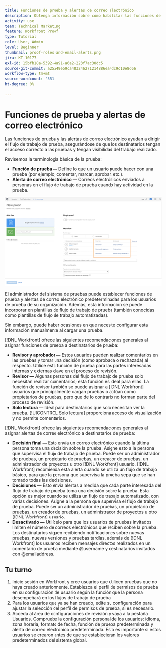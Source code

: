 ```yaml
---
title: Funciones de prueba y alertas de correo electrónico
description: Obtenga información sobre cómo habilitar las funciones de prueba y las alertas de correo electrónico adecuadas para que los destinatarios de prueba tengan acceso a las pruebas y visibilidad del trabajo realizado en [!DNL  Workfront].
activity: use
team: Technical Marketing
feature: Workfront Proof
type: Tutorial
role: User, Admin
level: Beginner
thumbnail: proof-roles-and-email-alerts.png
jira: KT-10177
exl-id: 15bfb18a-5392-4a91-a6a2-223f7ac30dc5
source-git-commit: a25a49e59ca483246271214886ea4dc9c10e8d66
workflow-type: tm+mt
source-wordcount: '551'
ht-degree: 0%

---
```


# Funciones de prueba y alertas de correo electrónico

Las funciones de prueba y las alertas de correo electrónico ayudan a dirigir el flujo de trabajo de prueba, asegurándose de que los destinatarios tengan el acceso correcto a las pruebas y tengan visibilidad del trabajo realizado.

Revisemos la terminología básica de la prueba:

* **Función de prueba —** Define lo que un usuario puede hacer con una prueba (por ejemplo, comentar, marcar, aprobar, etc.).
* **Alerta de correo electrónico —** Correos electrónicos enviados a personas en el flujo de trabajo de prueba cuando hay actividad en la prueba.

![Una imagen de la [!UICONTROL Nueva revisión] ventana con el [!UICONTROL Función de prueba] y [!UICONTROL Alertas de correo electrónico] columnas resaltadas.](assets/proof-roles-and-email-alerts.png)

El administrador del sistema de pruebas puede establecer funciones de prueba y alertas de correo electrónico predeterminadas para los usuarios de prueba de su organización. Además, esta información se puede incorporar en plantillas de flujo de trabajo de prueba (también conocidas como plantillas de flujo de trabajo automatizadas).

Sin embargo, puede haber ocasiones en que necesite configurar esta información manualmente al cargar una prueba.

[!DNL Workfront] ofrece las siguientes recomendaciones generales al asignar funciones de prueba a destinatarios de prueba:

* **Revisor y aprobador —** Estos usuarios pueden realizar comentarios en las pruebas y tomar una decisión (como aprobada o rechazada) al respecto. Utilice esta función de prueba para las partes interesadas internas y externas clave en el proceso de revisión.
* **Revisor —** Algunas personas del flujo de trabajo de prueba solo necesitan realizar comentarios; esta función es ideal para ellas. La función de revisor también se puede asignar a [!DNL Workfront] usuarios que principalmente cargan pruebas o actúan como propietarios de pruebas, pero que de lo contrario no forman parte del proceso de revisión.
* **Solo lectura —** Ideal para destinatarios que solo necesitan ver la prueba. [!UICONTROL Solo lectura] proporciona acceso de visualización y no permite comentarios.

[!DNL Workfront] ofrece las siguientes recomendaciones generales al asignar alertas de correo electrónico a destinatarios de prueba:

* **Decisión final —** Esto envía un correo electrónico cuando la última persona toma una decisión sobre la prueba. Asigne esto a la persona que supervisa el flujo de trabajo de prueba. Puede ser un administrador de pruebas, un propietario de pruebas, un creador de pruebas, un administrador de proyectos u otro [!DNL Workfront] usuario. [!DNL Workfront] recomienda esta alerta cuando se utiliza un flujo de trabajo básico, para que la persona que supervisa la prueba sepa que se han tomado todas las decisiones.
* **Decisiones —** Esto envía alertas a medida que cada parte interesada del flujo de trabajo de prueba toma una decisión sobre la prueba. Esta opción es mejor cuando se utiliza un flujo de trabajo automatizado, con varias decisiones. Asigne a la persona que supervisa el flujo de trabajo de prueba. Puede ser un administrador de pruebas, un propietario de pruebas, un creador de pruebas, un administrador de proyectos u otro [!DNL Workfront] usuario.
* **Desactivado —** Utilícelo para que los usuarios de pruebas invitados limiten el número de correos electrónicos que reciben sobre la prueba. Los destinatarios siguen recibiendo notificaciones sobre nuevas pruebas, nuevas versiones y pruebas tardías, además de [!DNL Workfront] los usuarios reciben mensajes directos realizados en un comentario de prueba mediante @username y destinatarios invitados con @emailaddress.

## Tu turno

1. Inicie sesión en Workfront y cree usuarios que utilicen pruebas que no haya creado anteriormente. Establezca el perfil de permisos de prueba en su configuración de usuario según la función que la persona desempeñará en los flujos de trabajo de prueba.
1. Para los usuarios que ya se han creado, edite su configuración para ajustar la selección del perfil de permisos de prueba, si es necesario.
1. Acceda al área de configuraciones de revisión y vaya a la pestaña Usuarios. Compruebe la configuración personal de los usuarios: idioma, zona horaria, formato de fecha, función de prueba predeterminada y alerta de correo electrónico predeterminada. Esto es importante si estos usuarios se crearon antes de que se establecieran los valores predeterminados del sistema global.

<!--
Download the proof role and email alert guides to have on hand as you start uploading proofs and assigning proof recipients.
-->

<!--
## Learn more
* Notifications for proof comments and decisions
-->

<!--
## Guides
* Proof roles
* Email alerts
-->
